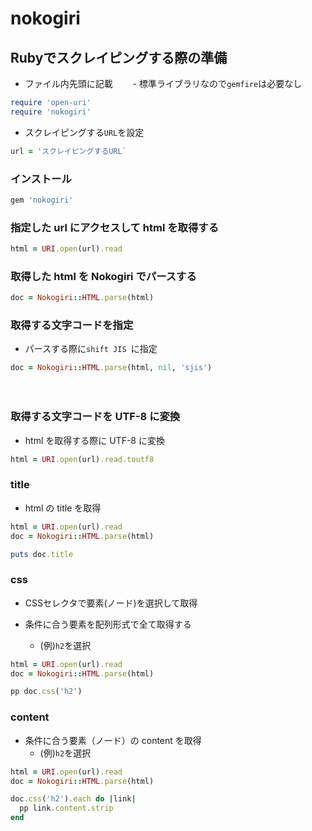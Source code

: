 # nokogiri
  
## Rubyでスクレイピングする際の準備
- ファイル内先頭に記載
　　- 標準ライブラリなので`gemfire`は必要なし
```rb
require 'open-uri'
require 'nokogiri'
```
- スクレイピングする`URL`を設定
  
```rb
url = 'スクレイピングするURL`
```
  
### インストール
  
```rb
gem 'nokogiri'
```
  
### 指定した url にアクセスして html を取得する
```rb
html = URI.open(url).read
```
  
### 取得した html を Nokogiri でパースする
```rb
doc = Nokogiri::HTML.parse(html)
```
  
### 取得する文字コードを指定
- パースする際に`shift JIS `に指定

```rb
doc = Nokogiri::HTML.parse(html, nil, 'sjis')
```
　　
### 取得する文字コードを UTF-8 に変換
  
- html を取得する際に UTF-8 に変換
```rb
html = URI.open(url).read.toutf8
```
  

### title
  - html の title を取得
```rb
html = URI.open(url).read
doc = Nokogiri::HTML.parse(html)

puts doc.title
```
  
  
### css
- CSSセレクタで要素(ノード)を選択して取得
  
- 条件に合う要素を配列形式で全て取得する
  - (例)`h2`を選択
```rb
html = URI.open(url).read
doc = Nokogiri::HTML.parse(html)

pp doc.css('h2')
```

### content

- 条件に合う要素（ノード）の content を取得
  - (例)`h2`を選択
  
```rb
html = URI.open(url).read
doc = Nokogiri::HTML.parse(html)

doc.css('h2').each do |link|
  pp link.content.strip
end
```

